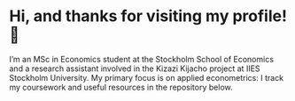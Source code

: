 # Hi, and thanks for visiting my profile! 👋 

I’m an MSc in Economics student at the Stockholm School of Economics and a research assistant involved in the Kizazi Kijacho project at IIES Stockholm University. My primary focus is on applied econometrics: I track my coursework and useful resources in the repository below.







 

 






